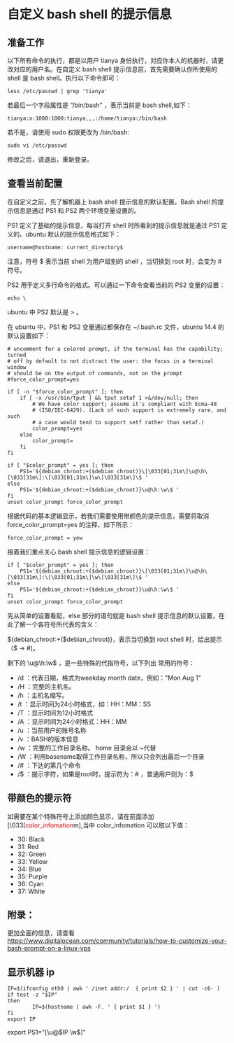 # 自定义 bash shell 的提示信息

## 准备工作
以下所有命令的执行，都是以用户 tianya 身份执行，对应你本人的机器时，请更改对应的用户名。在自定义 bash shell 提示信息前，首先需要确认你所使用的 shell 是 bash shell。执行以下命令即可：

```
less /etc/passwd | grep 'tianya'
```

若最后一个字段属性是 “/bin/bash" ，表示当前是 bash shell,如下：

```
tianya:x:1000:1000:tianya,,,:/home/tianya:/bin/bash
```

若不是，请使用 sudo 权限更改为 /bin/bash:

```
sudo vi /etc/passwd
```

修改之后，请退出，重新登录。

## 查看当前配置
在自定义之前，先了解机器上 bash shell 提示信息的默认配置。Bash shell 的提示信息是通过 PS1 和 PS2 两个环境变量设置的。

PS1 定义了基础的提示信息，每当打开 shell 时所看到的提示信息就是通过 PS1 定义的。ubuntu 默认的提示信息格式如下：

```
username@hostname: current_directory$
```

注意，符号 $ 表示当前 shell 为用户级别的 shell ，当切换到 root 时，会变为 # 符号。

PS2 用于定义多行命令的格式。可以通过一下命令查看当前的 PS2 变量的设置：

```
echo \
```

ubuntu 中 PS2 默认是 > 。

在 ubuntu 中，PS1 和 PS2 变量通过都保存在 ~/.bash.rc 文件，ubuntu 14.4 的默认设置如下：

```
# uncomment for a colored prompt, if the terminal has the capability; turned
# off by default to not distract the user: the focus in a terminal window
# should be on the output of commands, not on the prompt
#force_color_prompt=yes

if [ -n "$force_color_prompt" ]; then
    if [ -x /usr/bin/tput ] && tput setaf 1 >&/dev/null; then
        # We have color support; assume it's compliant with Ecma-48
        # (ISO/IEC-6429). (Lack of such support is extremely rare, and such
        # a case would tend to support setf rather than setaf.)
        color_prompt=yes
    else
        color_prompt=
    fi
fi

if [ "$color_prompt" = yes ]; then
    PS1='${debian_chroot:+($debian_chroot)}\[\033[01;31m\]\u@\h\[\033[31m\]:\[\033[01;31m\]\w\[\033[31m\]\$ '
else
    PS1='${debian_chroot:+($debian_chroot)}\u@\h:\w\$ '
fi
unset color_prompt force_color_prompt
```

根据代码的基本逻辑显示，若我们需要使用带颜色的提示信息，需要将取消 force_color_prompt=yes 的注释，如下所示：

```
force_color_prompt = yew
```

接着我们重点关心 bash shell 提示信息的逻辑设置：

```
if [ "$color_prompt" = yes ]; then
    PS1='${debian_chroot:+($debian_chroot)}\[\033[01;31m\]\u@\h\[\033[31m\]:\[\033[01;31m\]\w\[\033[31m\]\$ '
else
    PS1='${debian_chroot:+($debian_chroot)}\u@\h:\w\$ '
fi
unset color_prompt force_color_prompt
```

先从简单的设置看起，else 部分的语句就是 bash shell 提示信息的默认设置，在此了解一个各符号所代表的含义：

${debian_chroot:+($debian_chroot)}，表示当切换到 root shell 时，给出提示（$ -> #)。

剩下的 \u@\h:\w\$ ，是一些特殊的代指符号，以下列出 常用的符号：

- /d ：代表日期，格式为weekday month date，例如："Mon Aug 1"
- /H ：完整的主机名。
- /h ：主机名缩写。
- /t ：显示时间为24小时格式，如：HH：MM：SS
- /T ：显示时间为12小时格式
- /A ：显示时间为24小时格式：HH：MM
- /u ：当前用户的账号名称
- /v ：BASH的版本信息
- /w ：完整的工作目录名称。 home 目录会以 ~代替
- /W ：利用basename取得工作目录名称，所以只会列出最后一个目录
- /# ：下达的第几个命令
- /$ ：提示字符，如果是root时，提示符为：# ，普通用户则为：$

## 带颜色的提示符
如需要在某个特殊符号上添加颜色显示，请在前面添加 \[\033[<span style="color:red">color_infomation</span>m\],当中 color_infomation 可以取以下值：

- 30: Black
- 31: Red
- 32: Green
- 33: Yellow
- 34: Blue
- 35: Purple
- 36: Cyan
- 37: White


## 附录：
更加全面的信息，请查看 https://www.digitalocean.com/community/tutorials/how-to-customize-your-bash-prompt-on-a-linux-vps


## 显示机器 ip

```
IP=$(ifconfig eth0 | awk ' /inet addr:/  { print $2 } ' | cut -c6- )
if test -z "$IP"
then
        IP=$(hostname | awk -F. ' { print $1 } ')
fi
export IP
```
export PS1="[\u@$IP \w\$]"
